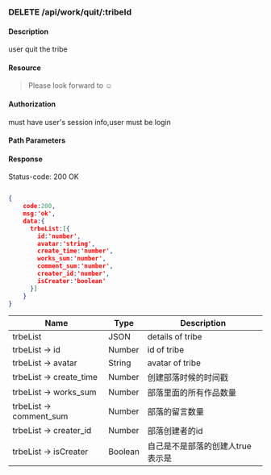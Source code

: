 ### DELETE /api/work/quit/:tribeId

#### Description
user quit the tribe
#### Resource
 > Please look forward to ☺

#### Authorization
must have user's session info,user must be login

#### Path Parameters


#### Response
Status-code: 200 OK

```json

{   
    code:200,
    msg:'ok',
    data:{
      trbeList:[{
        id:'number',
        avatar:'string',
        create_time:'number',
        works_sum:'number',
        comment_sum:'number',
        creater_id:'number',
        isCreater:'boolean'
      }]
    }
}
```

|Name|Type|Description| 
|----|----|--- | 
| trbeList |   JSON  | details of tribe | 
| trbeList -> id |   Number  | id of tribe | 
| trbeList -> avatar |   String  | avatar of tribe | 
| trbeList -> create_time |   Number  | 创建部落时候的时间戳 | 
| trbeList -> works_sum |   Number  | 部落里面的所有作品数量 | 
| trbeList -> comment_sum |   Number  | 部落的留言数量| 
|trbeList -> creater_id  |  Number|  部落创建者的id   |
|trbeList -> isCreater  |  Boolean |   自己是不是部落的创建人true表示是  |
 